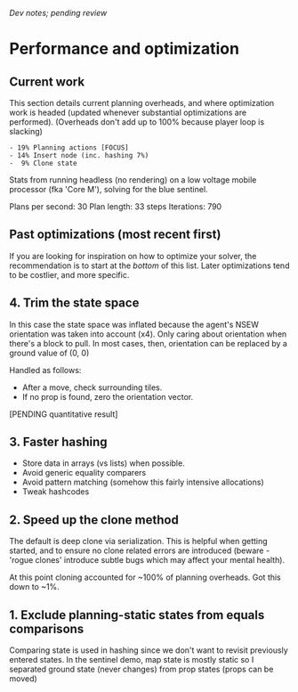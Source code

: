 *Dev notes; pending review*

# Performance and optimization

## Current work

This section details current planning overheads, and where optimization work is headed (updated whenever substantial optimizations are performed).
(Overheads don't add up to 100% because player loop is slacking)

```
- 19% Planning actions [FOCUS]
- 14% Insert node (inc. hashing 7%)
-  9% Clone state
```

Stats from running headless (no rendering) on a low voltage mobile processor (fka 'Core M'), solving for the blue sentinel.

Plans per second: 30
Plan length: 33 steps
Iterations: 790

## Past optimizations (most recent first)

If you are looking for inspiration on how to optimize your solver, the recommendation is to start at the *bottom* of this list. Later optimizations tend to be costlier, and more specific.

## 4. Trim the state space

In this case the state space was inflated because the agent's NSEW orientation was taken into account (x4).
Only caring about orientation when there's a block to pull. In most cases, then, orientation can be replaced by a ground value of (0, 0)

Handled as follows:
- After a move, check surrounding tiles.
- If no prop is found, zero the orientation vector.

[PENDING quantitative result]

## 3. Faster hashing

- Store data in arrays (vs lists) when possible.
- Avoid generic equality comparers
- Avoid pattern matching (somehow this fairly intensive allocations)
- Tweak hashcodes

## 2. Speed up the clone method

The default is deep clone via serialization. This is helpful when getting started, and to ensure no clone related errors are introduced (beware - 'rogue clones' introduce subtle bugs which may affect your mental health).

At this point cloning accounted for ~100% of planning overheads. Got this down to ~1%.

## 1. Exclude planning-static states from equals comparisons

Comparing state is used in hashing since we don't want to revisit previously entered states.
In the sentinel demo, map state is mostly static so I separated ground state (never changes) from prop states (props can be moved)
